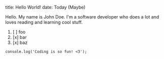 title: Hello World!
date: Today (Maybe)

Hello.
My name is John Doe. I'm a software developer who does a lot and loves reading and learning cool stuff.

1. [ ] foo
2. [x] bar
3. [x] baz

```
console.log('Coding is so fun! <3');
```